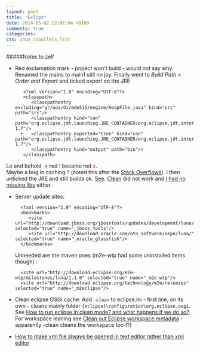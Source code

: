 ```yaml
---
layout: post
title: "Eclipz"
date: 2014-05-02 22:01:04 +0100
comments: true
categories:
css: udun_nobullets_list
---
```


#####Notes to zelf

- Red exclamation mark - project won't build - would not say why. Renamed the mains to main1 still no joy.
 Finally went to _Build Path > Order and Export_ and ticked export on the JRE

    	 <?xml version="1.0" encoding="UTF-8"?>
    	 <classpath>
    		<classpathentry excluding="gr/uoa/di/mde515/engine/HeapFile.java" kind="src" path="src"/>
    	-	<classpathentry kind="con" path="org.eclipse.jdt.launching.JRE_CONTAINER/org.eclipse.jdt.internal.debug.ui.launcher.StandardVMType/JavaSE-1.7"/>
    	+	<classpathentry exported="true" kind="con" path="org.eclipse.jdt.launching.JRE_CONTAINER/org.eclipse.jdt.internal.debug.ui.launcher.StandardVMType/JavaSE-1.7"/>
    		<classpathentry kind="output" path="bin"/>
    	 </classpath>
Lo and behold -> red <span style="color:red">!</span> became red <span style="color:red">x</span>.<br/>
Maybe a bug in caching ? (noted this after the [Stack Overflows](https://bugs.eclipse.org/bugs/show_bug.cgi?id=433927)). I then unticked the JRE and still builds ok. [See](http://www.scottdstrader.com/blog/ether_archives/000921.html). [Clean](http://stackoverflow.com/questions/3632632/the-project-cannot-be-built-until-the-build-path-errors-are-resolved) did not work and [I had no missing libs](http://stackoverflow.com/questions/12784078/error-in-eclipse-the-project-cannot-be-built-until-build-path-errors-are-resol) either.

- Server update sites:

		<?xml version="1.0" encoding="UTF-8"?>
		<bookmarks>
		   <site url="http://download.jboss.org/jbosstools/updates/development/luna/" selected="true" name="_jboss_tools"/>
		   <site url="http://download.oracle.com/otn_software/oepe/luna/" selected="true" name="_oracle_glassfish"/>
		</bookmarks>
  Unneeded are the maven ones (m2e-wtp had some uninstalled items though) :

		<site url="http://download.eclipse.org/m2e-wtp/milestones/luna/1.1.0" selected="true" name="_m2e-wtp"/>
		<site url="http://download.eclipse.org/technology/m2e/releases" selected="true" name="_m2eclipse"/>


- Clean eclipse OSGi cache: Add `-clean` to eclipse.ini - first line, on its own - cleans mainly folder `{eclipse}\configuration\org.eclipse.osgi`. See [How to run eclipse in clean mode? and what happens if we do so?][1]. For workspace leaning see [Clean out Eclipse workspace metadata][3] - apparently -clean cleans the workspace too (?)

- [How to make xml file always be opened in text editor rather than xml editor][2]

  [1]: http://stackoverflow.com/questions/2030064/how-to-run-eclipse-in-clean-mode-and-what-happens-if-we-do-so
  [2]: http://stackoverflow.com/questions/6915849/eclipse-how-to-make-xml-file-always-be-opened-in-text-editor-rather-than-xml-edi
  [3]: http://stackoverflow.com/questions/11768106/clean-out-eclipse-workspace-metadata
